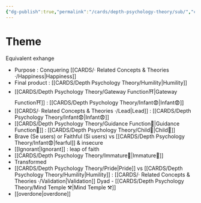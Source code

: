 ```yaml
---
{"dg-publish":true,"permalink":"/cards/depth-psychology-theory/sub/","created":"2022-12-21T17:09:42.235+01:00","updated":"2023-05-03T18:57:22.606+02:00"}
---
```



# Theme 
Equivalent exhange 


- Purpose : Conquering [[CARDS/· Related Concepts & Theories ·/Happiness\|Happiness]]
- Final product : [[CARDS/Depth Psychology Theory/Humility\|Humility]]
- [[CARDS/Depth Psychology Theory/Gateway Function⛩️\|Gateway Function⛩️]] : [[CARDS/Depth Psychology Theory/Infant😨\|Infant😨]]
- [[CARDS/· Related Concepts & Theories ·/Lead\|Lead]] : [[CARDS/Depth Psychology Theory/Infant😨\|Infant😨]]
- [[CARDS/Depth Psychology Theory/Guidance Function🚿\|Guidance Function🚿]] : [[CARDS/Depth Psychology Theory/Child👼\|Child👼]] 
- Brave (Se users) or Faithful (Si users) vs [[CARDS/Depth Psychology Theory/Infant😨\|fearful]] & insecure 
- [[Ignorant\|Ignorant]] : leap of faith
- [[CARDS/Depth Psychology Theory/Immature🐎\|Immature🐎]] 
- Transformed
- [[CARDS/Depth Psychology Theory/Pride\|Pride]] vs [[CARDS/Depth Psychology Theory/Humility\|Humility]] : [[CARDS/· Related Concepts & Theories ·/Validation\|Validation]] Dyad - [[CARDS/Depth Psychology Theory/Mind Temple ⚒️\|Mind Temple ⚒️]] 
- [[overdone\|overdone]]
